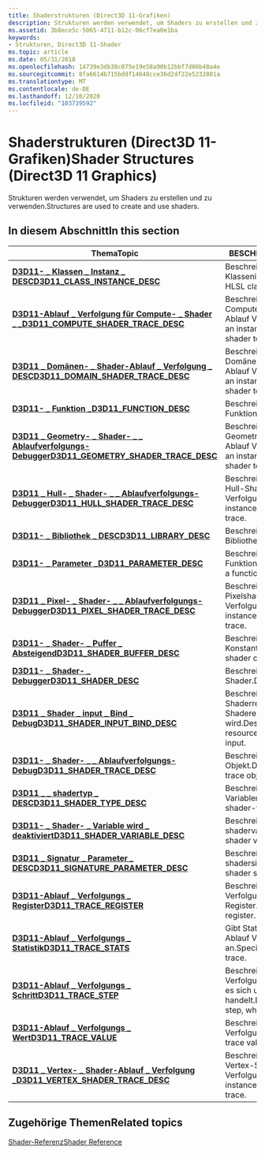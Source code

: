 ```yaml
---
title: Shaderstrukturen (Direct3D 11-Grafiken)
description: Strukturen werden verwendet, um Shaders zu erstellen und zu verwenden.
ms.assetid: 3b8ece5c-5065-4711-b12c-06cf7ea0e1ba
keywords:
- Strukturen, Direct3D 11-Shader
ms.topic: article
ms.date: 05/31/2018
ms.openlocfilehash: 14739e3db38c075e19e58a90b12bbf7d06b48a4e
ms.sourcegitcommit: 8fa6614b715bddf14648cce36d2df22e5232801a
ms.translationtype: MT
ms.contentlocale: de-DE
ms.lasthandoff: 12/10/2020
ms.locfileid: "103739592"
---
```

# <a name="shader-structures-direct3d-11-graphics"></a><span data-ttu-id="7192c-104">Shaderstrukturen (Direct3D 11-Grafiken)</span><span class="sxs-lookup"><span data-stu-id="7192c-104">Shader Structures (Direct3D 11 Graphics)</span></span>

<span data-ttu-id="7192c-105">Strukturen werden verwendet, um Shaders zu erstellen und zu verwenden.</span><span class="sxs-lookup"><span data-stu-id="7192c-105">Structures are used to create and use shaders.</span></span>


## <a name="in-this-section"></a><span data-ttu-id="7192c-106">In diesem Abschnitt</span><span class="sxs-lookup"><span data-stu-id="7192c-106">In this section</span></span>



| <span data-ttu-id="7192c-107">Thema</span><span class="sxs-lookup"><span data-stu-id="7192c-107">Topic</span></span>                                                                                       | <span data-ttu-id="7192c-108">BESCHREIBUNG</span><span class="sxs-lookup"><span data-stu-id="7192c-108">Description</span></span>                                                            |
|---------------------------------------------------------------------------------------------|------------------------------------------------------------------------|
| [<span data-ttu-id="7192c-109">**D3D11- \_ Klassen \_ Instanz \_ DESC**</span><span class="sxs-lookup"><span data-stu-id="7192c-109">**D3D11\_CLASS\_INSTANCE\_DESC**</span></span>](/windows/desktop/api/D3D11/ns-d3d11-d3d11_class_instance_desc)<br/>                | <span data-ttu-id="7192c-110">Beschreibt eine HLSL-Klasseninstanz.</span><span class="sxs-lookup"><span data-stu-id="7192c-110">Describes an HLSL class instance.</span></span><br/>                           |
| [<span data-ttu-id="7192c-111">**D3D11-Ablauf \_ Verfolgung für Compute- \_ Shader \_ \_**</span><span class="sxs-lookup"><span data-stu-id="7192c-111">**D3D11\_COMPUTE\_SHADER\_TRACE\_DESC**</span></span>](/windows/desktop/api/D3D11ShaderTracing/ns-d3d11shadertracing-d3d11_compute_shader_trace_desc)<br/>   | <span data-ttu-id="7192c-112">Beschreibt eine Instanz eines Compute-Shaders für die Ablauf Verfolgung.</span><span class="sxs-lookup"><span data-stu-id="7192c-112">Describes an instance of a compute shader to trace.</span></span><br/>         |
| [<span data-ttu-id="7192c-113">**D3D11 \_ Domänen- \_ Shader-Ablauf \_ Verfolgung \_ DESC**</span><span class="sxs-lookup"><span data-stu-id="7192c-113">**D3D11\_DOMAIN\_SHADER\_TRACE\_DESC**</span></span>](/windows/desktop/api/D3D11ShaderTracing/ns-d3d11shadertracing-d3d11_domain_shader_trace_desc)<br/>     | <span data-ttu-id="7192c-114">Beschreibt eine Instanz eines Domänen-Shaders für die Ablauf Verfolgung.</span><span class="sxs-lookup"><span data-stu-id="7192c-114">Describes an instance of a domain shader to trace.</span></span><br/>          |
| [<span data-ttu-id="7192c-115">**D3D11- \_ Funktion \_**</span><span class="sxs-lookup"><span data-stu-id="7192c-115">**D3D11\_FUNCTION\_DESC**</span></span>](/windows/desktop/api/D3D11Shader/ns-d3d11shader-d3d11_function_desc)<br/>                             | <span data-ttu-id="7192c-116">Beschreibt eine Funktion.</span><span class="sxs-lookup"><span data-stu-id="7192c-116">Describes a function.</span></span><br/>                                       |
| [<span data-ttu-id="7192c-117">**D3D11 \_ Geometry- \_ Shader- \_ \_ Ablaufverfolgungs-Debugger**</span><span class="sxs-lookup"><span data-stu-id="7192c-117">**D3D11\_GEOMETRY\_SHADER\_TRACE\_DESC**</span></span>](/windows/desktop/api/D3D11ShaderTracing/ns-d3d11shadertracing-d3d11_geometry_shader_trace_desc)<br/> | <span data-ttu-id="7192c-118">Beschreibt eine Instanz eines Geometry-Shaders für die Ablauf Verfolgung.</span><span class="sxs-lookup"><span data-stu-id="7192c-118">Describes an instance of a geometry shader to trace.</span></span><br/>        |
| [<span data-ttu-id="7192c-119">**D3D11 \_ Hull- \_ Shader- \_ \_ Ablaufverfolgungs-Debugger**</span><span class="sxs-lookup"><span data-stu-id="7192c-119">**D3D11\_HULL\_SHADER\_TRACE\_DESC**</span></span>](/windows/desktop/api/D3D11ShaderTracing/ns-d3d11shadertracing-d3d11_hull_shader_trace_desc)<br/>         | <span data-ttu-id="7192c-120">Beschreibt eine Instanz eines Hull-Shaders für die Ablauf Verfolgung.</span><span class="sxs-lookup"><span data-stu-id="7192c-120">Describes an instance of a hull shader to trace.</span></span><br/>            |
| [<span data-ttu-id="7192c-121">**D3D11- \_ Bibliothek \_ DESC**</span><span class="sxs-lookup"><span data-stu-id="7192c-121">**D3D11\_LIBRARY\_DESC**</span></span>](/windows/desktop/api/D3D11Shader/ns-d3d11shader-d3d11_library_desc)<br/>                               | <span data-ttu-id="7192c-122">Beschreibt eine Bibliothek.</span><span class="sxs-lookup"><span data-stu-id="7192c-122">Describes a library.</span></span><br/>                                        |
| [<span data-ttu-id="7192c-123">**D3D11- \_ Parameter \_**</span><span class="sxs-lookup"><span data-stu-id="7192c-123">**D3D11\_PARAMETER\_DESC**</span></span>](/windows/desktop/api/D3D11Shader/ns-d3d11shader-d3d11_parameter_desc)<br/>                           | <span data-ttu-id="7192c-124">Beschreibt einen Funktionsparameter.</span><span class="sxs-lookup"><span data-stu-id="7192c-124">Describes a function parameter.</span></span> <br/>                            |
| [<span data-ttu-id="7192c-125">**D3D11 \_ Pixel- \_ Shader- \_ \_ Ablaufverfolgungs-Debugger**</span><span class="sxs-lookup"><span data-stu-id="7192c-125">**D3D11\_PIXEL\_SHADER\_TRACE\_DESC**</span></span>](/windows/desktop/api/D3D11ShaderTracing/ns-d3d11shadertracing-d3d11_pixel_shader_trace_desc)<br/>       | <span data-ttu-id="7192c-126">Beschreibt eine Instanz eines Pixelshaders für die Ablauf Verfolgung.</span><span class="sxs-lookup"><span data-stu-id="7192c-126">Describes an instance of a pixel shader to trace.</span></span><br/>           |
| [<span data-ttu-id="7192c-127">**D3D11- \_ Shader- \_ Puffer \_ Absteigend**</span><span class="sxs-lookup"><span data-stu-id="7192c-127">**D3D11\_SHADER\_BUFFER\_DESC**</span></span>](/windows/desktop/api/D3D11Shader/ns-d3d11shader-d3d11_shader_buffer_desc)<br/>                  | <span data-ttu-id="7192c-128">Beschreibt einen Shader-Konstantenpuffer.</span><span class="sxs-lookup"><span data-stu-id="7192c-128">Describes a shader constant-buffer.</span></span><br/>                         |
| [<span data-ttu-id="7192c-129">**D3D11- \_ Shader- \_ Debugger**</span><span class="sxs-lookup"><span data-stu-id="7192c-129">**D3D11\_SHADER\_DESC**</span></span>](/windows/desktop/api/D3D11Shader/ns-d3d11shader-d3d11_shader_desc)<br/>                                 | <span data-ttu-id="7192c-130">Beschreibt einen Shader.</span><span class="sxs-lookup"><span data-stu-id="7192c-130">Describes a shader.</span></span><br/>                                         |
| [<span data-ttu-id="7192c-131">**D3D11 \_ Shader \_ input \_ Bind \_ Debug**</span><span class="sxs-lookup"><span data-stu-id="7192c-131">**D3D11\_SHADER\_INPUT\_BIND\_DESC**</span></span>](/windows/desktop/api/D3D11Shader/ns-d3d11shader-d3d11_shader_input_bind_desc)<br/>         | <span data-ttu-id="7192c-132">Beschreibt, wie eine Shaderressource an eine Shadereingabe gebunden wird.</span><span class="sxs-lookup"><span data-stu-id="7192c-132">Describes how a shader resource is bound to a shader input.</span></span><br/> |
| [<span data-ttu-id="7192c-133">**D3D11- \_ Shader- \_ \_ Ablaufverfolgungs-Debug**</span><span class="sxs-lookup"><span data-stu-id="7192c-133">**D3D11\_SHADER\_TRACE\_DESC**</span></span>](/windows/desktop/api/D3D11ShaderTracing/ns-d3d11shadertracing-d3d11_shader_trace_desc)<br/>                    | <span data-ttu-id="7192c-134">Beschreibt ein Shader-Trace-Objekt.</span><span class="sxs-lookup"><span data-stu-id="7192c-134">Describes a shader-trace object.</span></span><br/>                            |
| [<span data-ttu-id="7192c-135">**D3D11 \_ \_ shadertyp \_ DESC**</span><span class="sxs-lookup"><span data-stu-id="7192c-135">**D3D11\_SHADER\_TYPE\_DESC**</span></span>](/windows/desktop/api/D3D11Shader/ns-d3d11shader-d3d11_shader_type_desc)<br/>                      | <span data-ttu-id="7192c-136">Beschreibt einen Shader-Variablentyp.</span><span class="sxs-lookup"><span data-stu-id="7192c-136">Describes a shader-variable type.</span></span><br/>                           |
| [<span data-ttu-id="7192c-137">**D3D11- \_ Shader- \_ Variable wird \_ deaktiviert**</span><span class="sxs-lookup"><span data-stu-id="7192c-137">**D3D11\_SHADER\_VARIABLE\_DESC**</span></span>](/windows/desktop/api/D3D11Shader/ns-d3d11shader-d3d11_shader_variable_desc)<br/>              | <span data-ttu-id="7192c-138">Beschreibt eine shadervariable.</span><span class="sxs-lookup"><span data-stu-id="7192c-138">Describes a shader variable.</span></span><br/>                                |
| [<span data-ttu-id="7192c-139">**D3D11 \_ Signatur \_ Parameter \_ DESC**</span><span class="sxs-lookup"><span data-stu-id="7192c-139">**D3D11\_SIGNATURE\_PARAMETER\_DESC**</span></span>](/windows/desktop/api/D3D11Shader/ns-d3d11shader-d3d11_signature_parameter_desc)<br/>      | <span data-ttu-id="7192c-140">Beschreibt eine shadersignatur.</span><span class="sxs-lookup"><span data-stu-id="7192c-140">Describes a shader signature.</span></span><br/>                               |
| [<span data-ttu-id="7192c-141">**D3D11-Ablauf \_ Verfolgungs \_ Register**</span><span class="sxs-lookup"><span data-stu-id="7192c-141">**D3D11\_TRACE\_REGISTER**</span></span>](/windows/desktop/api/D3D11ShaderTracing/ns-d3d11shadertracing-d3d11_trace_register)<br/>                           | <span data-ttu-id="7192c-142">Beschreibt ein Ablauf Verfolgungs Register.</span><span class="sxs-lookup"><span data-stu-id="7192c-142">Describes a trace register.</span></span><br/>                                 |
| [<span data-ttu-id="7192c-143">**D3D11-Ablauf \_ Verfolgungs \_ Statistik**</span><span class="sxs-lookup"><span data-stu-id="7192c-143">**D3D11\_TRACE\_STATS**</span></span>](/windows/desktop/api/D3D11ShaderTracing/ns-d3d11shadertracing-d3d11_trace_stats)<br/>                                 | <span data-ttu-id="7192c-144">Gibt Statistiken zu einer Ablauf Verfolgung an.</span><span class="sxs-lookup"><span data-stu-id="7192c-144">Specifies statistics about a trace.</span></span><br/>                         |
| [<span data-ttu-id="7192c-145">**D3D11-Ablauf \_ Verfolgungs \_ Schritt**</span><span class="sxs-lookup"><span data-stu-id="7192c-145">**D3D11\_TRACE\_STEP**</span></span>](/windows/desktop/api/D3D11ShaderTracing/ns-d3d11shadertracing-d3d11_trace_step)<br/>                                   | <span data-ttu-id="7192c-146">Beschreibt einen Ablauf Verfolgungs Schritt, bei dem es sich um eine Anweisung handelt.</span><span class="sxs-lookup"><span data-stu-id="7192c-146">Describes a trace step, which is an instruction.</span></span><br/>            |
| [<span data-ttu-id="7192c-147">**D3D11-Ablauf \_ Verfolgungs \_ Wert**</span><span class="sxs-lookup"><span data-stu-id="7192c-147">**D3D11\_TRACE\_VALUE**</span></span>](/windows/desktop/api/D3D11ShaderTracing/ns-d3d11shadertracing-d3d11_trace_value)<br/>                                 | <span data-ttu-id="7192c-148">Beschreibt einen Ablauf Verfolgungs Wert.</span><span class="sxs-lookup"><span data-stu-id="7192c-148">Describes a trace value.</span></span><br/>                                    |
| [<span data-ttu-id="7192c-149">**D3D11 \_ Vertex- \_ Shader-Ablauf \_ Verfolgung \_**</span><span class="sxs-lookup"><span data-stu-id="7192c-149">**D3D11\_VERTEX\_SHADER\_TRACE\_DESC**</span></span>](/windows/desktop/api/D3D11ShaderTracing/ns-d3d11shadertracing-d3d11_vertex_shader_trace_desc)<br/>     | <span data-ttu-id="7192c-150">Beschreibt eine Instanz eines Vertex-Shaders für die Ablauf Verfolgung.</span><span class="sxs-lookup"><span data-stu-id="7192c-150">Describes an instance of a vertex shader to trace.</span></span><br/>          |



 

## <a name="related-topics"></a><span data-ttu-id="7192c-151">Zugehörige Themen</span><span class="sxs-lookup"><span data-stu-id="7192c-151">Related topics</span></span>

<dl> <dt>

[<span data-ttu-id="7192c-152">Shader-Referenz</span><span class="sxs-lookup"><span data-stu-id="7192c-152">Shader Reference</span></span>](d3d11-graphics-reference-d3d11-shader.md)
</dt> </dl>

 

 





